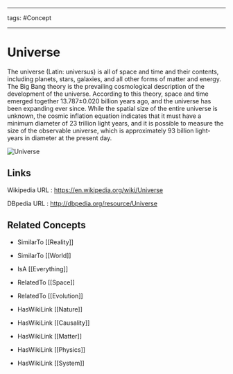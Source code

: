 




---

tags: #Concept

---
# Universe


The universe (Latin: universus) is all of space and time and their contents, including planets, stars, galaxies, and all other forms of matter and energy. The Big Bang theory is the prevailing cosmological description of the development of the universe. According to this theory, space and time emerged together 13.787±0.020 billion years ago, and the universe has been expanding ever since. While the spatial size of the entire universe is unknown, the cosmic inflation equation indicates that it must have a minimum diameter of 23 trillion light years, and it is possible to measure the size of the observable universe, which is approximately 93 billion light-years in diameter at the present day.

![Universe](http://commons.wikimedia.org/wiki/Special:FilePath/NASA-HS201427a-HubbleUltraDeepField2014-20140603.jpg?width=300)


## Links


Wikipedia URL : https://en.wikipedia.org/wiki/Universe

DBpedia URL : http://dbpedia.org/resource/Universe


## Related Concepts


- SimilarTo [[Reality]]

- SimilarTo [[World]]

- IsA [[Everything]]

- RelatedTo [[Space]]

- RelatedTo [[Evolution]]

- HasWikiLink [[Nature]]

- HasWikiLink [[Causality]]

- HasWikiLink [[Matter]]

- HasWikiLink [[Physics]]

- HasWikiLink [[System]]